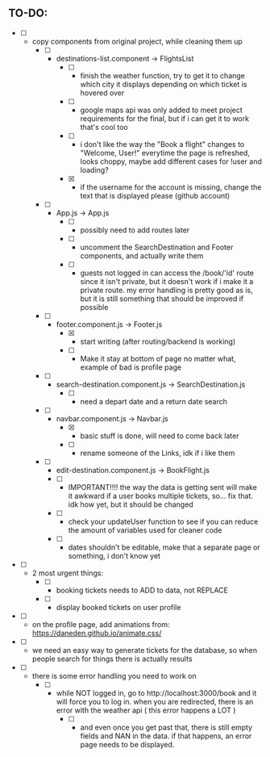 ## TO-DO: 
* [ ] - copy components from original project, while cleaning them up 
    * [ ] - destinations-list.component -> FlightsList 
        * [ ] - finish the weather function, try to get it to change which city it displays depending on which ticket is hovered over 
        * [ ] - google maps api was only added to meet project requirements for the final, but if i can get it to work that's cool too 
        * [ ] - i don't like the way the "Book a flight" changes to "Welcome, User!" everytime the page is refreshed, looks choppy, maybe add different cases for !user and loading? 
        * [x] - if the username for the account is missing, change the text that is displayed please (github account)
    * [ ] - App.js -> App.js
        * [ ] - possibly need to add routes later
        * [ ] - uncomment the SearchDestination and Footer components, and actually write them 
        * [ ] - guests not logged in can access the /book/'id' route since it isn't private, but it doesn't work if i make it a private route. my error handling is pretty good as is, but it is still something that should be improved if possible 
    * [ ] - footer.component.js -> Footer.js
        * [x] - start writing (after routing/backend is working)
        * [ ] - Make it stay at bottom of page no matter what, example of bad is profile page
    * [ ] - search-destination.component.js -> SearchDestination.js
        * [ ] - need a depart date and a return date search
    * [ ] - navbar.component.js -> Navbar.js
        * [x] - basic stuff is done, will need to come back later
        * [ ] - rename someone of the Links, idk if i like them
    * [ ] - edit-destination.component.js -> BookFlight.js
      * [ ] - IMPORTANT!!!! the way the data is getting sent will make it awkward if a user books multiple tickets, so... fix that. idk how yet, but it should be changed 
      * [ ] - check your updateUser function to see if you can reduce the amount of variables used for cleaner code 
      * [ ] - dates shouldn't be editable, make that a separate page or something, i don't know yet
* [ ] - 2 most urgent things: 
    * [ ] - booking tickets needs to ADD to data, not REPLACE
    * [ ] - display booked tickets on user profile 
* [ ] - on the profile page, add animations from: https://daneden.github.io/animate.css/
* [ ] - we need an easy way to generate tickets for the database, so when people search for things there is actually results 
* [ ] - there is some error handling you need to work on
    * [ ] - while NOT logged in, go to http://localhost:3000/book and it will force you to log in. when you are redirected, there is an error with the weather api ( this error happens a LOT )
        * [ ] - and even once you get past that, there is still empty fields and NAN in the data. if that happens, an error page needs to be displayed. 